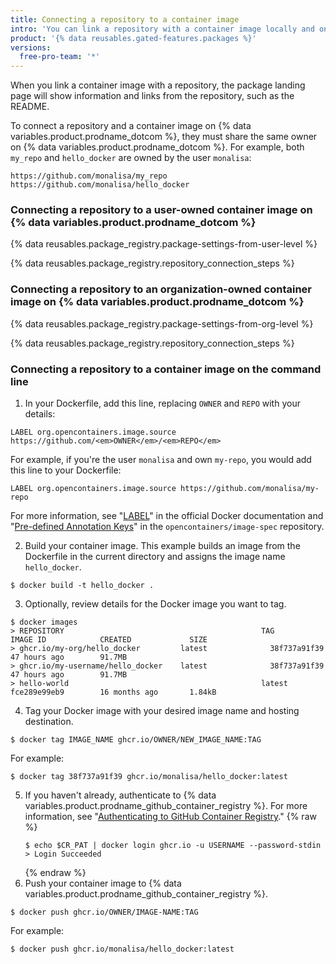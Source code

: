 ```yaml
---
title: Connecting a repository to a container image
intro: 'You can link a repository with a container image locally and on {% data variables.product.prodname_dotcom %}.'
product: '{% data reusables.gated-features.packages %}'
versions:
  free-pro-team: '*'
---
```


When you link a container image with a repository, the package landing page will show information and links from the repository, such as the README.

To connect a repository and a container image on {% data variables.product.prodname_dotcom %}, they must share the same owner on {% data variables.product.prodname_dotcom %}. For example, both `my_repo` and `hello_docker` are owned by the user `monalisa`:
```shell
https://github.com/monalisa/my_repo
https://github.com/monalisa/hello_docker
```

### Connecting a repository to a user-owned container image on {% data variables.product.prodname_dotcom %}

{% data reusables.package_registry.package-settings-from-user-level %}

{% data reusables.package_registry.repository_connection_steps %}

### Connecting a repository to an organization-owned container image on {% data variables.product.prodname_dotcom %}

{% data reusables.package_registry.package-settings-from-org-level %}

{% data reusables.package_registry.repository_connection_steps %}

### Connecting a repository to a container image on the command line

1. In your Dockerfile, add this line, replacing `OWNER` and `REPO` with your details:

 ```shell
 LABEL org.opencontainers.image.source https://github.com/<em>OWNER</em>/<em>REPO</em>
 ```
 For example, if you're the user `monalisa` and own `my-repo`, you would add this line to your Dockerfile:
 ```shell
 LABEL org.opencontainers.image.source https://github.com/monalisa/my-repo
 ```
 For more information, see "[LABEL](https://docs.docker.com/engine/reference/builder/#label)" in the official Docker documentation and "[Pre-defined Annotation Keys](https://github.com/opencontainers/image-spec/blob/master/annotations.md#pre-defined-annotation-keys)" in the `opencontainers/image-spec` repository.

2. Build your container image. This example builds an image from the Dockerfile in the current directory and assigns the image name `hello_docker`.

  ```shell
  $ docker build -t hello_docker .
  ```
3. Optionally, review details for the Docker image you want to tag.
  ```shell
  $ docker images
  > REPOSITORY                                            TAG                 IMAGE ID            CREATED             SIZE
  > ghcr.io/my-org/hello_docker         latest              38f737a91f39        47 hours ago        91.7MB
  > ghcr.io/my-username/hello_docker    latest              38f737a91f39        47 hours ago        91.7MB
  > hello-world                                           latest              fce289e99eb9        16 months ago       1.84kB
  ```

4. Tag your Docker image with your desired image name and hosting destination.
  ```shell
  $ docker tag IMAGE_NAME ghcr.io/OWNER/NEW_IMAGE_NAME:TAG
  ```
  For example:
  ```shell
  $ docker tag 38f737a91f39 ghcr.io/monalisa/hello_docker:latest
  ```

5. If you haven't already, authenticate to {% data variables.product.prodname_github_container_registry %}. For more information, see "[Authenticating to GitHub Container Registry](/packages/managing-container-images-with-github-container-registry/pushing-and-pulling-docker-images#authenticating-to-github-container-registry)."
    {% raw %}
    ```shell
    $ echo $CR_PAT | docker login ghcr.io -u USERNAME --password-stdin
    > Login Succeeded
    ```
    {% endraw %}
6. Push your container image to {% data variables.product.prodname_github_container_registry %}.
  ```shell
  $ docker push ghcr.io/OWNER/IMAGE-NAME:TAG
  ```
  For example:
  ```shell
  $ docker push ghcr.io/monalisa/hello_docker:latest
  ```
